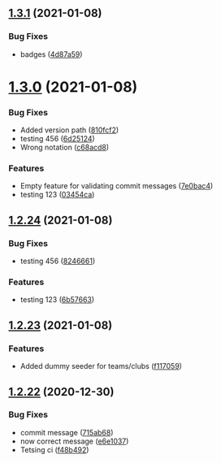 ## [1.3.1](https://github.com/Badminton-Apps/core/compare/v1.3.0...v1.3.1) (2021-01-08)


### Bug Fixes

* badges ([4d87a59](https://github.com/Badminton-Apps/core/commit/4d87a59c8263feec31715df48784576693b9d3ef))



# [1.3.0](https://github.com/Badminton-Apps/core/compare/v1.2.24...v1.3.0) (2021-01-08)


### Bug Fixes

* Added version path ([810fcf2](https://github.com/Badminton-Apps/core/commit/810fcf2a859318f3888a84f2ca0410d0da301297))
* testing 456 ([6d25124](https://github.com/Badminton-Apps/core/commit/6d25124493790b500398441286270e535f8234b7))
* Wrong notation ([c68acd8](https://github.com/Badminton-Apps/core/commit/c68acd837f6f5d3ae17fe13197f54975440f59a0))


### Features

* Empty feature for validating commit messages ([7e0bac4](https://github.com/Badminton-Apps/core/commit/7e0bac489941f941e13a50b08cb5591477a558c8))
* testing 123 ([03454ca](https://github.com/Badminton-Apps/core/commit/03454ca38b667fb31a732bdd3f9fd5fe8e59834f))



## [1.2.24](https://github.com/Badminton-Apps/core/compare/v1.2.23...v1.2.24) (2021-01-08)


### Bug Fixes

* testing 456 ([8246661](https://github.com/Badminton-Apps/core/commit/82466611ba4497ebee176c8337ad1fb53bb6f112))


### Features

* testing 123 ([6b57663](https://github.com/Badminton-Apps/core/commit/6b576634933aa241e756e24ac7ed397e022959bd))



## [1.2.23](https://github.com/Badminton-Apps/core/compare/v1.2.22...v1.2.23) (2021-01-08)


### Features

* Added dummy seeder for teams/clubs ([f117059](https://github.com/Badminton-Apps/core/commit/f11705920291705be10d9d206dc3ee4139f1afec))



## [1.2.22](https://github.com/Badminton-Apps/core/compare/v1.2.21...v1.2.22) (2020-12-30)


### Bug Fixes

* commit message ([715ab68](https://github.com/Badminton-Apps/core/commit/715ab68dfa4069d65a747f434a35f72716471fd1))
* now correct message ([e6e1037](https://github.com/Badminton-Apps/core/commit/e6e10372c4613dcfa8bf167a76a049a4f1ed4d70))
* Tetsing ci ([f48b492](https://github.com/Badminton-Apps/core/commit/f48b4928aa3655e11d0f1d84e4a104e965530e6f))



